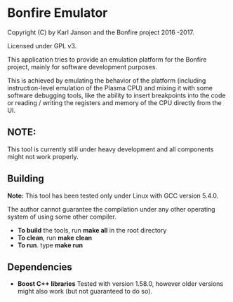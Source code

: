 # Bonfire Emulator
Copyright (C) by Karl Janson and the Bonfire project 2016 -2017.

Licensed under GPL v3.

This application tries to provide an emulation platform for the Bonfire project, mainly for software development purposes.

This is achieved by emulating the behavior of the platform (including instruction-level emulation of the Plasma CPU) and mixing
it with some software debugging tools, like the ability to insert breakpoints into the code or reading / writing the registers and memory of the CPU
directly from the UI.

## NOTE:
This tool is currently still under heavy development and all components might not work properly.

## Building
**Note:** This tool has been tested only under Linux with GCC version 5.4.0.

The author cannot guarantee the compilation under any other operating system of using some other compiler.

* **To build** the tools, run __make all__ in the root directory
* **To clean**, run __make clean__
* **To run**. type __make run__

## Dependencies
* **Boost C++ libraries** Tested with version 1.58.0, however older versions might also work (but not guaranteed to do so).
